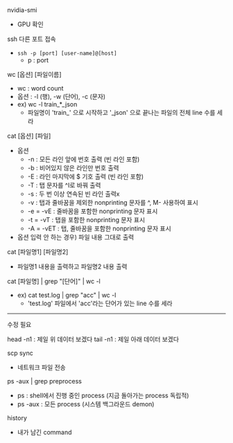 nvidia-smi
- GPU 확인

ssh 다른 포트 접속
- `ssh -p [port] [user-name]@[host]`
  - p : port

wc [옵션] [파일이름]
- wc : word count
- 옵션 : -l (행), -w (단어), -c (문자)
- ex) wc -l train_*_json
  - 파일명이 'train_' 으로 시작하고 '_json' 으로 끝나는 파일의 전체 line 수를 세라

cat [옵션] [파일]
- 옵션
  - -n : 모든 라인 앞에 번호 출력 (빈 라인 포함)
  - -b : 비어있지 않은 라인만 번호 출력
  - -E : 라인 마지막에 $ 기호 출력 (빈 라인 포함)
  - -T : 탭 문자를 ^I로 바꿔 출력
  - -s : 두 번 이상 연속된 빈 라인 출력x
  - -v : 탭과 줄바꿈을 제외한 nonprinting 문자를 ^, M- 사용하여 표시
  - -e = -vE : 줄바꿈을 포함한 nonprinting 문자 표시
  - -t = -vT : 탭을 포함한 nonprinting 문자 표시
  - -A = -vET : 탭, 줄바꿈을 포함한 nonprinting 문자 표시
- 옵션 입력 안 하는 경우) 파일 내용 그대로 출력

cat [파일명1] [파일명2]
- 파일명1 내용을 출력하고 파일명2 내용 출력

cat [파일명] | grep "[단어]" | wc -l
- ex) cat test.log | grep "acc" | wc -l
  - 'test.log' 파일에서 'acc'라는 단어가 있는 line 수를 세라
  
---
수정 필요

head -n1 : 제일 위 데이터 보겠다
tail -n1 : 제일 아래 데이터 보겠다

scp sync
- 네트워크 파일 전송

ps -aux | grep preprocess
- ps : shell에서 진행 중인 process (지금 돌아가는 process 독립적)
- ps -aux : 모든 process (시스템 백그라운드 demon)

history
- 내가 남긴 command
